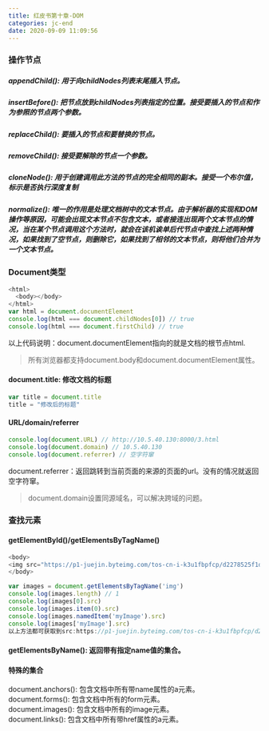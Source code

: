 ```yaml
---
title: 红皮书第十章-DOM
categories: jc-end
date: 2020-09-09 11:09:56
---
```

### 操作节点
##### appendChild(): 用于向childNodes列表末尾插入节点。
##### insertBefore(): 把节点放到childNodes列表指定的位置。接受要插入的节点和作为参照的节点两个参数。
##### replaceChild(): 要插入的节点和要替换的节点。
<!-- more -->
##### removeChild(): 接受要解除的节点一个参数。
##### cloneNode(): 用于创建调用此方法的节点的完全相同的副本。接受一个布尔值，标示是否执行深度复制
##### normalize(): 唯一的作用是处理文档树中的文本节点。由于解析器的实现和DOM操作等原因，可能会出现文本节点不包含文本，或者接连出现两个文本节点的情况，当在某个节点调用这个方法时，就会在该机诶单后代节点中查找上述两种情况，如果找到了空节点，则删除它，如果找到了相邻的文本节点，则将他们合并为一个文本节点。
### Document类型
```javascript
<html>
  <body></body>
</html>
var html = document.documentElement
console.log(html === document.childNodes[0]) // true
console.log(html === document.firstChild) // true
```
以上代码说明：document.documentElement指向的就是文档的根节点html.

> 所有浏览器都支持document.body和document.documentElement属性。

#### document.title: 修改文档的标题
```javascript
var title = document.title
title = "修改后的标题"
```
#### URL/domain/referrer
```javascript
console.log(document.URL) // http://10.5.40.130:8000/3.html
console.log(document.domain) // 10.5.40.130
console.log(document.referrer) // 空字符窜
```
document.referrer：返回跳转到当前页面的来源的页面的url。没有的情况就返回空字符窜。

> document.domain设置同源域名，可以解决跨域的问题。

### 查找元素
#### getElementById()/getElementsByTagName()
```javascript
<body>
<img src="https://p1-juejin.byteimg.com/tos-cn-i-k3u1fbpfcp/d2278525f1db4bebb3da97aa3c9cbe26~tplv-k3u1fbpfcp-zoom-1.image" name="myImage" id="myIdImage">
</body>

var images = document.getElementsByTagName('img')
console.log(images.length) // 1
console.log(images[0].src) 
console.log(images.item(0).src) 
console.log(images.namedItem('myImage').src)
console.log(images['myImage'].src)
以上方法都可获取到src:https://p1-juejin.byteimg.com/tos-cn-i-k3u1fbpfcp/d2278525f1db4bebb3da97aa3c9cbe26~tplv-k3u1fbpfcp-zoom-1.image
```
#### getElementsByName(): 返回带有指定name值的集合。
#### 特殊的集合
document.anchors(): 包含文档中所有带name属性的a元素。   
document.forms(): 包含文档中所有的form元素。   
document.images(): 包含文档中所有的image元素。   
document.links(): 包含文档中所有带href属性的a元素。   




